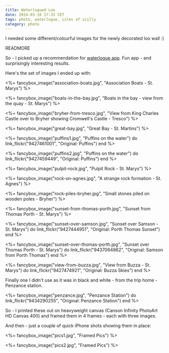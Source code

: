 ```yaml
---
title: Waterlogued Loo
date: 2014-03-16 17:33 CET
tags: photo, waterlogue, isles of scilly
category: photo
---
```


I needed some different/colourful images for the newly decorated loo wall :)

READMORE

So - I picked up a recommendation for [waterlogue app](http://www.waterlogueapp.com/). Fun app - and surprisingly interesting results.

Here's the set of images I ended up with:

<%= fancybox_image("association-boats.jpg", "Association Boats - St. Marys") %>

<%= fancybox_image("boats-in-the-bay.jpg", "Boats in the bay - view from the quay - St. Marys") %>

<%= fancybox_image("bryher-from-tresco.jpg", "View from King Charles Castle over to Bryher showing Cromwell's Castle - Tresco") %>

<%= fancybox_image("great-bay.jpg", "Great Bay - St. Martins") %>

<%= fancybox_image("puffins1.jpg", "Puffins on the water") do
  link_flickr("9427461001", "Original: Puffins")
end %>

<%= fancybox_image("puffins2.jpg", "Puffins on the water") do
  link_flickr("9427459449", "Original: Puffins")
end %>

<%= fancybox_image("pulpit-rock.jpg", "Pulpit Rock - St. Marys") %>

<%= fancybox_image("rock-on-agnes.jpg", "A strange rock formation - St. Agnes") %>

<%= fancybox_image("rock-piles-bryher.jpg", "Small stones piled on wooden poles - Bryher") %>

<%= fancybox_image("sunset-from-thomas-porth.jpg", "Sunset from Thomas Porth - St. Marys") %>

<%= fancybox_image("sunset-over-samson.jpg", "Sunset over Samson - St. Marys") do
  link_flickr("9427444951", "Original: Porth Thomas Sunset")
end %>

<%= fancybox_image("sunset-over-thomas-porth.jpg", "Sunset over Thomas Porth - St. Marys") do
  link_flickr("9437064862", "Original: Samson from Porth Thomas")
end %>

<%= fancybox_image("view-from-buzza.jpg", "View from Buzza - St. Marys") do
  link_flickr("9427474921", "Original: Buzza Skies")
end %>

Finally one I didn't use as it was in black and white - from the trip home - Penzance station.

<%= fancybox_image("penzance.jpg", "Penzance Station") do
  link_flickr("9434290255", "Original: Penzance Station")
end %>

So - I printed these out on heavyweight canvas (Canson Infinity PhotoArt HD Canvas 400) and framed them in 4 frames - each with three images.

And then - just a couple of quick iPhone shots showing them in place:

<%= fancybox_image("pics1.jpg", "Framed Pics") %>

<%= fancybox_image("pics2.jpg", "Framed Pics") %>
